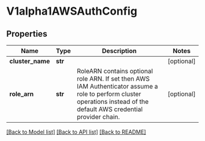 # V1alpha1AWSAuthConfig

## Properties
Name | Type | Description | Notes
------------ | ------------- | ------------- | -------------
**cluster_name** | **str** |  | [optional] 
**role_arn** | **str** | RoleARN contains optional role ARN. If set then AWS IAM Authenticator assume a role to perform cluster operations instead of the default AWS credential provider chain. | [optional] 

[[Back to Model list]](../README.md#documentation-for-models) [[Back to API list]](../README.md#documentation-for-api-endpoints) [[Back to README]](../README.md)


